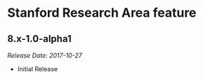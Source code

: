 # Stanford Research Area feature

8.x-1.0-alpha1
--------------------------------------------------------------------------------  
_Release Date: 2017-10-27_

- Initial Release
